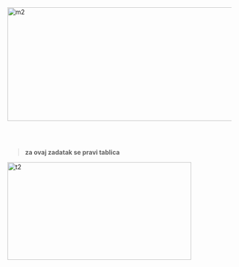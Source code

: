<img width="877" height="256" alt="m2" src="https://github.com/user-attachments/assets/193ff79e-1c13-4ecd-870d-fab16d395ec4" />

<br><br>

> **za ovaj zadatak se pravi tablica**

<img width="413" height="220" alt="t2" src="https://github.com/user-attachments/assets/24622579-9275-4c7e-813d-5e2d76bb4330" />
